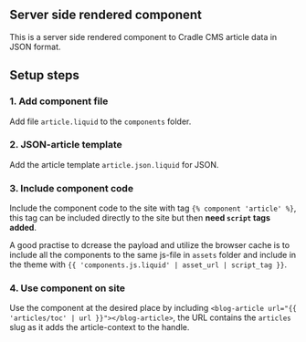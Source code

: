 ## Server side rendered component
This is a server side rendered component to Cradle CMS article data in JSON format.

## Setup steps

### 1. Add component file
Add file `article.liquid` to the `components` folder. 

### 2. JSON-article template
Add the article template `article.json.liquid` for JSON.

### 3. Include component code
Include the component code to the site with tag `{% component 'article' %}`, this tag can be included directly to the site but then **need `script` tags added**.

A good practise to dcrease the payload and utilize the browser cache is to include all the components to the same js-file in `assets` folder and include in the theme with `{{ 'components.js.liquid' | asset_url | script_tag }}`.

### 4. Use component on site
Use the component at the desired place by including `<blog-article url="{{ 'articles/toc' | url }}"></blog-article>`, the URL contains the `articles` slug as it adds the article-context to the handle.
